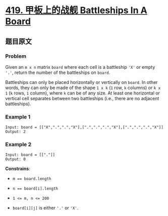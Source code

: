 # [**419. 甲板上的战舰 Battleships In A Board**](https://leetcode.com/problems/battleships-in-a-board)

## 题目原文

### Problem

Given an `m x n` matrix `board` where each cell is a battleship `'X'` or empty `'.'`, return the number of the battleships on `board`.

Battleships can only be placed horizontally or vertically on `board`. In other words, they can only be made of the shape `1 x k` (`1` row, `k` columns) or `k x 1` (`k` rows, `1` column), where `k` can be of any size. At least one horizontal or vertical cell separates between two battleships (i.e., there are no adjacent battleships).

### Example 1

```shell
Input: board = [["X",".",".","X"],[".",".",".","X"],[".",".",".","X"]]
Output: 2
```

### Example 2

```shell
Input: board = [["."]]
Output: 0
```

**Constrains**:

- `m == board.length`

- `n == board[i].length`

- `1 <= m, n <= 200`

- `board[i][j]` is either `'.'` or `'X'`.

